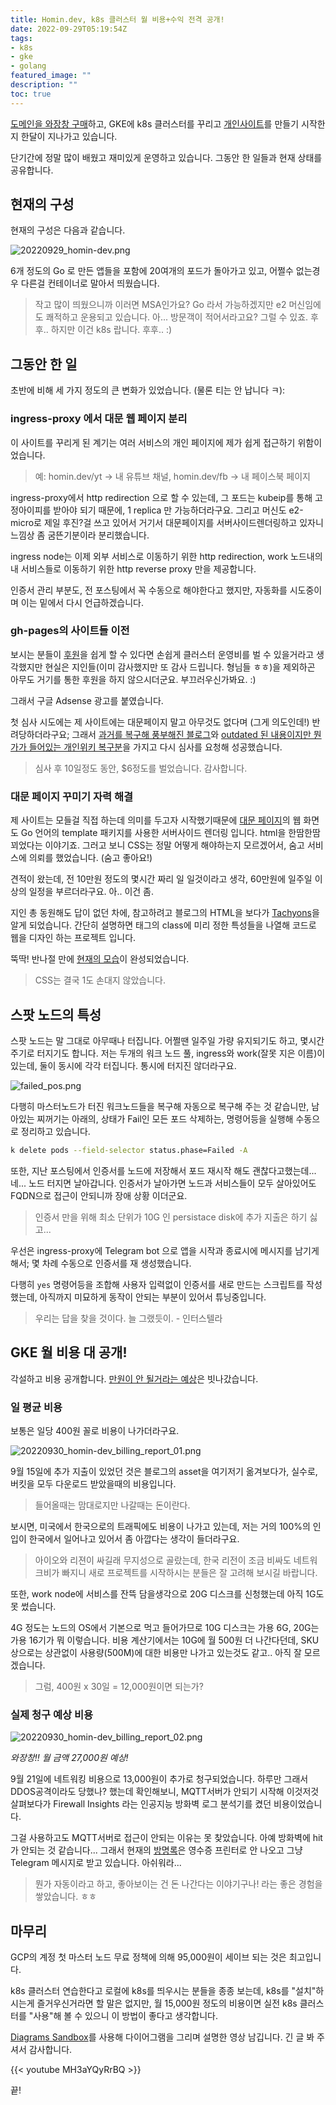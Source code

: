 ```yaml
---
title: Homin.dev, k8s 클러스터 월 비용+수익 전격 공개!
date: 2022-09-29T05:19:54Z
tags:
- k8s
- gke
- golang
featured_image: ""
description: ""
toc: true
---
```


[도메인을 와장창 구매](https://homin.dev/asset/blog/img/20220903_homin-dev_domain_godday.png)하고,
GKE에 k8s 클러스터를 꾸리고 [개인사이트](https://homin.dev/blog/post/20220908_homin-dev_with_k8s/)를 만들기
시작한 지 한달이 지나가고 있습니다.

단기간에 정말 많이 배웠고 재미있게 운영하고 있습니다.
그동안 한 일들과 현재 상태를 공유합니다.

## 현재의 구성

현재의 구성은 다음과 같습니다.

![20220929_homin-dev.png](https://homin.dev/asset/blog/img/20220929_homin-dev.png)

6개 정도의 Go 로 만든 앱들을 포함에 20여개의 포드가 돌아가고 있고,
어쩔수 없는경우 다른걸 컨테이너로 말아서 띄웠습니다.

> 작고 많이 띄웠으니까 이러면 MSA인가요? Go 라서 가능하겠지만 e2 머신임에도 쾌적하고 운용되고 있습니다.
> 아... 방문객이 적어서라고요? 그럴 수 있죠. 후후.. 하지만 이건 k8s 랍니다. 후후.. :)


## 그동안 한 일

초반에 비해 세 가지 정도의 큰 변화가 있었습니다. (물론 티는 안 납니다 ㅋ):

### ingress-proxy 에서 대문 웹 페이지 분리

이 사이트를 꾸리게 된 계기는 여러 서비스의 개인 페이지에 제가 쉽게 접근하기 위함이었습니다.

> 예: homin.dev/yt -> 내 유튜브 채널, homin.dev/fb -> 내 페이스북 페이지

ingress-proxy에서 http redirection 으로 할 수 있는데, 그 포드는 kubeip를 통해 고정아이피를 받아야 되기 때문에,
1 replica 만 가능하더라구요. 그리고 머신도 e2-micro로 제일 후진?걸 쓰고 있어서 거기서 대문페이지를
서버사이드렌더링하고 있자니 느낌상 좀 굼뜬기분이라 분리했습니다.

ingress node는 이제 외부 서비스로 이동하기 위한 http redirection, work 노드내의 내 서비스들로 이동하기 위한
http reverse proxy 만을 제공합니다.

인증서 관리 부분도, 전 포스팅에서 꼭 수동으로 해야한다고 했지만, 자동화를 시도중이며 이는 밑에서 다시 언급하겠습니다.

### gh-pages의 사이트들 이전

보시는 분들이 [후원](https://homin.dev/support)을 쉽게 할 수 있다면 손쉽게 클러스터 운영비를 벌 수 있을거라고 생각했지만
현실은 지인들(이미 감사했지만 또 감사 드립니다. 형님들 ㅎㅎ)을 제외하곤 아무도 거기를 통한 후원을 하지 않으시더군요. 부끄러우신가봐요. :)

그래서 구글 Adsense 광고를 붙였습니다.

첫 심사 시도에는 제 사이트에는 대문페이지 말고 아무것도 없다며 (그게 의도인데!) 반려당하더라구요;
그래서 [과거를 복구해 풍부해진 블로그](https://homin.dev/blog/post/20220916_restore_suapapas_blog/)와
[outdated 된 내용이지만 뭔가가 들어있는 개인위키 복구분](https://homin.dev/blog/post/20220914_reopen_wiki/)을
가지고 다시 심사를 요청해 성공했습니다.

> 심사 후 10일정도 동안, $6정도를 벌었습니다. 감사합니다.


### 대문 페이지 꾸미기 자력 해결

제 사이트는 모들걸 직접 하는데 의미를 두고자 시작했기때문에 [대문 페이지](http://homin.dev)의 웹 화면도 Go 언어의 template 패키지를 사용한
서버사이드 렌더링 입니다. html을 한땀한땀 꾀었다는 이야기죠.
그러고 보니 CSS는 정말 어떻게 해야하는지 모르겠어서, 숨고 서비스에 의뢰를 했었습니다. (숨고 좋아요!)

견적이 왔는데, 전 10만원 정도의 몇시간 짜리 일 일것이라고 생각, 60만원에 일주일 이상의 일정을 부르더라구요. 아.. 이건 좀.

지인 총 동원해도 답이 없던 차에, 참고하려고 블로그의 HTML을 보다가 [Tachyons](http://tachyons.io/)을 알게 되었습니다.
간단히 설명하면 태그의 class에 미리 정한 특성들을 나열해 코드로 웹을 디자인 하는 프로젝트 입니다.

뚝딱! 반나절 만에 [현재의 모습](https://homin.dev/asset/blog/img/20220930_homin-dev_ingress.png)이 완성되었습니다.

> CSS는 결국 1도 손대지 않았습니다.


## 스팟 노드의 특성

스팟 노드는 말 그대로 아무때나 터집니다. 어쩔땐 일주일 가량 유지되기도 하고, 몇시간 주기로 터지기도 합니다.
저는 두개의 워크 노드 풀, ingress와 work(잘못 지은 이름)이 있는데, 둘이 동시에 각각 터집니다. 통시에 터지진 않더라구요.

![failed_pos.png](https://homin.dev/asset/blog/img/failed_pos.png)

다행히 마스터노드가 터진 워크노드들을 복구해 자동으로 복구해 주는 것 같습니만,
남아있는 찌꺼기는 아래의, 상태가 Fail인 모든 포드 삭제하는, 명령어등을 실행해 수동으로 정리하고 있습니다.

```bash
k delete pods --field-selector status.phase=Failed -A
```

또한, 지난 포스팅에서 인증서를 노드에 저장해서 포드 재시작 해도 괜찮다고했는데... 네...
노드 터지면 날아갑니다.
인증서가 날아가면 노드과 서비스들이 모두 살아있어도 FQDN으로 접근이 안되니까 장애 상황 이더군요.

> 인증서 만을 위해 최소 단위가 10G 인 persistace disk에 추가 지출은 하기 싫고...

우선은 ingress-proxy에 Telegram bot 으로 앱을 시작과 종료시에 메시지를 남기게 해서;
몇 차례 수동으로 인증서를 재 생성했습니다.

다행히 `yes` 명령어등을 조합해 사용자 입력없이 인증서를 새로 만드는 스크립트를 작성했는데,
아직까지 미묘하게 동작이 안되는 부분이 있어서 튜닝중입니다.

> 우리는 답을 찾을 것이다. 늘 그랬듯이. - 인터스텔라


## GKE 월 비용 대 공개!

각설하고 비용 공개합니다.
[만원이 안 될거라는 예상](https://homin.dev/asset/blog/img/homin_dev_gke_price_estimation.png)은 빗나갔습니다.

### 일 평균 비용

보통은 일당 400원 꼴로 비용이 나가더라구요.

![20220930_homin-dev_billing_report_01.png](https://homin.dev/asset/blog/img/20220930_homin-dev_billing_report_01.png)

9월 15일에 추가 지출이 있었던 것은 블로그의 asset을 여기저기 옮겨보다가, 실수로, 버킷을 모두 다운로드 받았을때의 비용입니다.

> 들어올때는 맘대로지만 나갈때는 돈이란다.

보시면, 미국에서 한국으로의 트래픽에도 비용이 나가고 있는데, 저는 거의 100%의 인입이 한국에서 일어나고 있어서 좀 아깝다는 생각이 들더라구요.

> 아이오와 리젼이 싸길래 무지성으로 골랐는데, 한국 리전이 조금 비싸도 네트워크비가 빠지니
> 새로 프로젝트를 시작하시는 분들은 잘 고려해 보시길 바랍니다.

또한, work node에 서비스를 잔뜩 담을생각으로 20G 디스크를 신청했는데 아직 1G도 못 썼습니다.

4G 정도는 노드의 OS에서 기본으로 먹고 들어가므로 10G 디스크는 가용 6G, 20G는 가용 16기가 뭐 이렇습니다.
비용 계산기에서는 10G에 월 500원 더 나간다던데,
SKU상으로는 상관없이 사용량(500M)에 대한 비용만 나가고 있는것도 같고.. 아직 잘 모르겠습니다.

> 그럼, 400원 x 30일 = 12,000원이면 되는가?

### 실제 청구 예상 비용

![20220930_homin-dev_billing_report_02.png](https://homin.dev/asset/blog/img/20220930_homin-dev_billing_report_02.png)

*와장창!! 월 금액 27,000원 예상!*

9월 21일에 네트워킹 비용으로 13,000원이 추가로 청구되었습니다. 하루만 그래서 DDOS공격이라도 당했나? 했는데
확인해보니, MQTT서버가 안되기 시작해 이것저것 살펴보다가 Firewall Insights 라는 인공지능 방화벽 로그 분석기를 켰던 비용이었습니다.

그걸 사용하고도 MQTT서버로 접근이 안되는 이유는 못 찾았습니다. 아예 방화벽에 hit가 안되는 것 같습니다...
그래서 현재의 [방명록](https://homin.dev/gb)은 영수증 프린터로 안 나오고 그냥 Telegram 메시지로 받고 있습니다. 아쉬워라...

> 뭔가 자동이라고 하고, 좋아보이는 건 돈 나간다는 이야기구나! 라는 좋은 경험을 쌓았습니다. ㅎㅎ


## 마무리

GCP의 계정 첫 마스터 노드 무료 정책에 의해 95,000원이 세이브 되는 것은 최고입니다.

k8s 클러스터 연습한다고 로컬에 k8s를 띄우시는 분들을 종종 보는데, k8s를 "설치"하시는게 즐거우신거라면 할 말은 없지만,
월 15,000원 정도의 비용이면 실전 k8s 클러스터를 "사용"해 볼 수 있으니 이 방법이 좋다고 생각합니다.

[Diagrams Sandbox](https://homin.dev/dsb/)를 사용해 다이어그램을 그리며 설명한 영상 남깁니다. 긴 글 봐 주셔서 감사합니다.

{{< youtube MH3aYQyRrBQ >}}

끝!